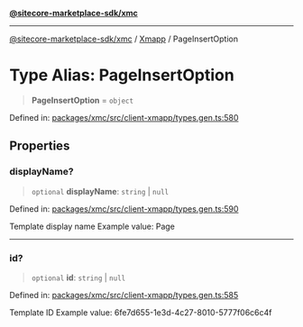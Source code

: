 [**@sitecore-marketplace-sdk/xmc**](../../../../README.md)

***

[@sitecore-marketplace-sdk/xmc](../../../../README.md) / [Xmapp](../README.md) / PageInsertOption

# Type Alias: PageInsertOption

> **PageInsertOption** = `object`

Defined in: [packages/xmc/src/client-xmapp/types.gen.ts:580](https://github.com/Sitecore/marketplace-sdk/blob/main/packages/xmc/src/client-xmapp/types.gen.ts#L580)

## Properties

### displayName?

> `optional` **displayName**: `string` \| `null`

Defined in: [packages/xmc/src/client-xmapp/types.gen.ts:590](https://github.com/Sitecore/marketplace-sdk/blob/main/packages/xmc/src/client-xmapp/types.gen.ts#L590)

Template display name
Example value: Page

***

### id?

> `optional` **id**: `string` \| `null`

Defined in: [packages/xmc/src/client-xmapp/types.gen.ts:585](https://github.com/Sitecore/marketplace-sdk/blob/main/packages/xmc/src/client-xmapp/types.gen.ts#L585)

Template ID
Example value: 6fe7d655-1e3d-4c27-8010-5777f06c6c4f
